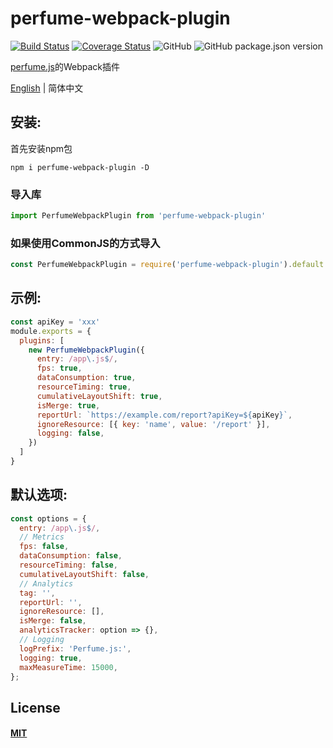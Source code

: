 # perfume-webpack-plugin

[![Build Status](https://travis-ci.com/zy308718320/perfume-webpack-plugin.svg?branch=master)](https://travis-ci.com/zy308718320/perfume-webpack-plugin)
[![Coverage Status](https://coveralls.io/repos/github/zy308718320/perfume-webpack-plugin/badge.svg?branch=master)](https://coveralls.io/github/zy308718320/perfume-webpack-plugin?branch=master)
![GitHub](https://img.shields.io/github/license/zy308718320/perfume-webpack-plugin)
![GitHub package.json version](https://img.shields.io/github/package-json/v/zy308718320/perfume-webpack-plugin)

[perfume.js](https://github.com/Zizzamia/perfume.js)的Webpack插件

[English](./README.md) | 简体中文

## 安装:

首先安装npm包

```console
npm i perfume-webpack-plugin -D
```
### 导入库
```javascript
import PerfumeWebpackPlugin from 'perfume-webpack-plugin'
```
### 如果使用CommonJS的方式导入
```javascript
const PerfumeWebpackPlugin = require('perfume-webpack-plugin').default
```

## 示例:

```javascript
const apiKey = 'xxx'
module.exports = {
  plugins: [
    new PerfumeWebpackPlugin({
      entry: /app\.js$/,
      fps: true,
      dataConsumption: true,
      resourceTiming: true,
      cumulativeLayoutShift: true,
      isMerge: true,
      reportUrl: `https://example.com/report?apiKey=${apiKey}`,
      ignoreResource: [{ key: 'name', value: '/report' }],
      logging: false,
    })
  ]
}
```

## 默认选项:
```javascript
const options = {
  entry: /app\.js$/,
  // Metrics
  fps: false,
  dataConsumption: false,
  resourceTiming: false,
  cumulativeLayoutShift: false,
  // Analytics
  tag: '',
  reportUrl: '',
  ignoreResource: [],
  isMerge: false,
  analyticsTracker: option => {},
  // Logging
  logPrefix: 'Perfume.js:',
  logging: true,
  maxMeasureTime: 15000,
};

```

## License

#### [MIT](./LICENSE)
